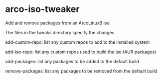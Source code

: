 # arco-iso-tweaker

Add and remove packages from an ArcoLinuxB iso

The files in the tweaks directory specify the changes

add-custom-repo: list any custom repos to add to the installed system

add-iso-repo: list any custom repos used to build the iso (AUR packages)

add-packages: list any packages to be added to the default build

remove-packages: list any packages to be removed from the default build




